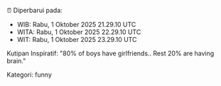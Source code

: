 ⏰ Diperbarui pada:
- WIB: Rabu, 1 Oktober 2025 21.29.10 UTC
- WITA: Rabu, 1 Oktober 2025 22.29.10 UTC
- WIT: Rabu, 1 Oktober 2025 23.29.10 UTC

Kutipan Inspiratif:
"80% of boys have girlfriends.. Rest 20% are having brain."


Kategori: funny

